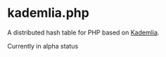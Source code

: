 # kademlia.php
A distributed hash table for PHP based on [Kademlia](https://en.wikipedia.org/wiki/Kademlia).

Currently in alpha status
